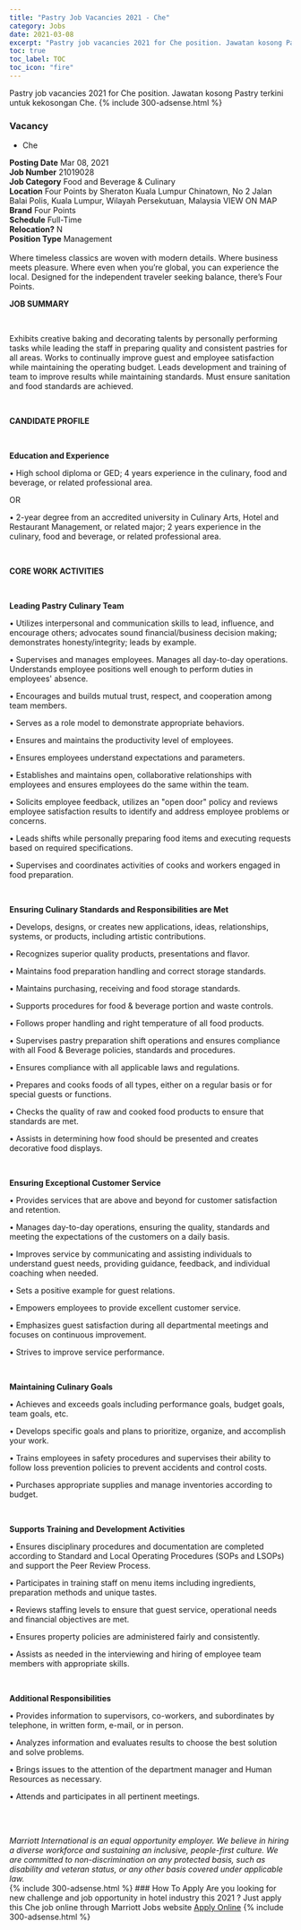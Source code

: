 ```yaml
---
title: "Pastry Job Vacancies 2021 - Che" 
category: Jobs 
date: 2021-03-08 
excerpt: "Pastry job vacancies 2021 for Che position. Jawatan kosong Pastry terkini untuk kekosongan Che." 
toc: true 
toc_label: TOC 
toc_icon: "fire" 
--- 
```


Pastry job vacancies 2021 for Che position. Jawatan kosong Pastry terkini untuk kekosongan Che. 
{% include 300-adsense.html %} 
### Vacancy 
- Che 
<div><div><b>Posting Date</b> Mar 08, 2021<br><b>Job Number</b> 21019028<br><b>Job Category</b> Food and Beverage &amp; Culinary<br><b>Location</b> Four Points by Sheraton Kuala Lumpur Chinatown, No 2 Jalan Balai Polis, Kuala Lumpur, Wilayah Persekutuan, Malaysia VIEW ON MAP<br><b>Brand</b> Four Points<br><b>Schedule</b> Full-Time<br><b>Relocation?</b> N<br><b>Position Type</b> Management<br><br>Where timeless classics are woven with modern details. Where business meets pleasure. Where even when you&#8217;re global, you can experience the local. Designed for the independent traveler seeking balance, there&#8217;s Four Points.<br></div><div> <p><strong>JOB SUMMARY</strong></p> <p>&#160;</p> <p>Exhibits creative baking and decorating talents by personally performing tasks while leading the staff in preparing quality and consistent pastries for all areas. Works to continually improve guest and employee satisfaction while maintaining the operating budget. Leads development and training of team to improve results while maintaining standards. Must ensure sanitation and food standards are achieved.</p> <p>&#160;</p> <p><strong>CANDIDATE PROFILE </strong></p> <p>&#160;</p> <p><strong>Education and Experience</strong></p> <p>&#8226; High school diploma or GED; 4 years experience in the culinary, food and beverage, or related professional area.</p> <p>OR</p> <p>&#8226; 2-year degree from an accredited university in Culinary Arts, Hotel and Restaurant Management, or related major; 2 years experience in the culinary, food and beverage, or related professional area.</p> <p>&#160;</p> <p><strong>CORE WORK ACTIVITIES</strong></p> <p>&#160;</p> <p><strong>Leading Pastry Culinary Team</strong></p> <p>&#8226; Utilizes interpersonal and communication skills to lead, influence, and encourage others; advocates sound financial/business decision making; demonstrates honesty/integrity; leads by example.</p> <p>&#8226; Supervises and manages employees. Manages all day-to-day operations. Understands employee positions well enough to perform duties in employees' absence.</p> <p>&#8226; Encourages and builds mutual trust, respect, and cooperation among team members.</p> <p>&#8226; Serves as a role model to demonstrate appropriate behaviors.</p> <p>&#8226; Ensures and maintains the productivity level of employees.</p> <p>&#8226; Ensures employees understand expectations and parameters.</p> <p>&#8226; Establishes and maintains open, collaborative relationships with employees and ensures employees do the same within the team.</p> <p>&#8226; Solicits employee feedback, utilizes an "open door" policy and reviews employee satisfaction results to identify and address employee problems or concerns.</p> <p>&#8226; Leads shifts while personally preparing food items and executing requests based on required specifications.</p> <p>&#8226; Supervises and coordinates activities of cooks and workers engaged in food preparation.</p> <p>&#160;</p> <p><strong>Ensuring Culinary Standards and Responsibilities are Met</strong></p> <p>&#8226; Develops, designs, or creates new applications, ideas, relationships, systems, or products, including artistic contributions.</p> <p>&#8226; Recognizes superior quality products, presentations and flavor.</p> <p>&#8226; Maintains food preparation handling and correct storage standards.</p> <p>&#8226; Maintains purchasing, receiving and food storage standards.</p> <p>&#8226; Supports procedures for food &amp; beverage portion and waste controls.</p> <p>&#8226; Follows proper handling and right temperature of all food products.</p> <p>&#8226; Supervises pastry preparation shift operations and ensures compliance with all Food &amp; Beverage policies, standards and procedures.</p> <p>&#8226; Ensures compliance with all applicable laws and regulations.</p> <p>&#8226; Prepares and cooks foods of all types, either on a regular basis or for special guests or functions.</p> <p>&#8226; Checks the quality of raw and cooked food products to ensure that standards are met.</p> <p>&#8226; Assists in determining how food should be presented and creates decorative food displays.</p> <p>&#160;</p> <p><strong>Ensuring Exceptional Customer Service</strong></p> <p>&#8226; Provides services that are above and beyond for customer satisfaction and retention.</p> <p>&#8226; Manages day-to-day operations, ensuring the quality, standards and meeting the expectations of the customers on a daily basis.</p> <p>&#8226; Improves service by communicating and assisting individuals to understand guest needs, providing guidance, feedback, and individual coaching when needed.</p> <p>&#8226; Sets a positive example for guest relations.</p> <p>&#8226; Empowers employees to provide excellent customer service.</p> <p>&#8226; Emphasizes guest satisfaction during all departmental meetings and focuses on continuous improvement.</p> <p>&#8226; Strives to improve service performance.</p> <p>&#160;</p> <p><strong>Maintaining Culinary Goals</strong></p> <p>&#8226; Achieves and exceeds goals including performance goals, budget goals, team goals, etc.</p> <p>&#8226; Develops specific goals and plans to prioritize, organize, and accomplish your work.</p> <p>&#8226; Trains employees in safety procedures and supervises their ability to follow loss prevention policies to prevent accidents and control costs.</p> <p>&#8226; Purchases appropriate supplies and manage inventories according to budget.</p> <p>&#160;</p> <p><strong>Supports Training and Development Activities </strong></p> <p>&#8226; Ensures disciplinary procedures and documentation are completed according to Standard and Local Operating Procedures (SOPs and LSOPs) and support the Peer Review Process.</p> <p>&#8226; Participates in training staff on menu items including ingredients, preparation methods and unique tastes.</p> <p>&#8226; Reviews staffing levels to ensure that guest service, operational needs and financial objectives are met.</p> <p>&#8226; Ensures property policies are administered fairly and consistently.</p> <p>&#8226; Assists as needed in the interviewing and hiring of employee team members with appropriate skills.</p> <p>&#160;</p> <p><strong>Additional Responsibilities </strong></p> <p>&#8226; Provides information to supervisors, co-workers, and subordinates by telephone, in written form, e-mail, or in person.</p> <p>&#8226; Analyzes information and evaluates results to choose the best solution and solve problems.</p> <p>&#8226; Brings issues to the attention of the department manager and Human Resources as necessary.</p> <p>&#8226; Attends and participates in all pertinent meetings.</p> <p>&#160;</p> </div> <div> &#160;</div> <em>Marriott International is an equal opportunity employer.&#160;We believe in hiring a diverse workforce and sustaining an inclusive, people-first culture.&#160;We are committed to non-discrimination on&#160;any&#160;protected&#160;basis, such as disability and veteran status, or any other basis covered under applicable law.</em><br></div> 
{% include 300-adsense.html %} 
### How To Apply 
Are you looking for new challenge and job opportunity in hotel industry this 2021 ?
Just apply this Che job online through Marriott Jobs website 
<a href="https://jobs.marriott.com/marriott/jobs/21019028?lang=en-us" class="btn btn--info" target="_blank" rel="nofollow noopenner">Apply Online</a> 
{% include 300-adsense.html %} 